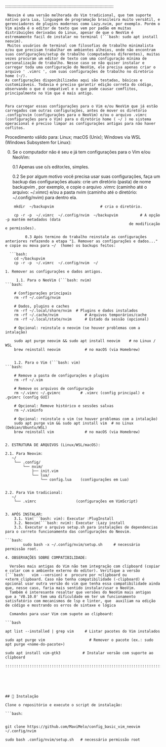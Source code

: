 
:::::::::::::::::::::::::::::::::::::::::::::::::::::::::::::::::::::::::::::::::::::::

     Neovim é uma versão melhorada do Vim tradicional, que tem suporte nativo para Lua, linguagem de programação brasileira muito versátil, e gerenciadores de plugins modernos como Lazy.nvim, por exemplo. Porém o Vim ainda é o editor de texto que vem por padão em muitas distribuições derivadas do Linux, apesar de que o NeoVim é estremamente facil de instalar no terminal (```bash: sudo apt install neovim).
     Muitos usuários de terminal com filosofias de trabalho minimalista e/ou que precisam trabalhar em ambientes alheios, onde não encontram suas configurações/setup de trabalho (computadores diferentes), muitas vezes procuram um editor de texto com uma configuração mínima de personalização de trabalho. Nesse caso se não quiser instalar e carregar toda uma configuração do NeoVim, ele precisa apenas criar o arquivo ' .vimrc ', com suas configurações de trabalho no diretório home (~/). 
    As configurações disponibilizadas aqui são testadas, básicas e customizáveis. Todavia é preciso garantir edição correta do código, observando o que é compativel e o que pode causar comflitos, principalmente no Vim que é mais antigo. 


    Para carregar essas configurações para o Vim e/ou NeoVim que já estão carregados com outras configurações, antes de mover os diretório .config/nvim (configurações para o NeoVim) e/ou o arquivo .vimrc (configurações para o Vim) para o diretório home ( ~/ ) no sistema  operacional é preciso limpar as configurações antigas para não haver coflitos.
 

Procedimento válido para: Linux; macOS (Unix); Windows via WSL (Windows Subsystem for Linux):

  0. Se o computador não é seu e já tem configurações para o Vim e/ou NeoVim:

     0.1 Apenas use o/s editor/es, simples.

     0.2 Se por algum motivo você precisa usar suas configurações, faça um backup das configurações atuais: crie um diretório (pasta) de nome backupvim , por exemplo, e copie o arquivo .vimrc (caminho até o arquivo: ~/.vimrc) e/ou a pasta nvim (caminho até o diretório: ~/.config/nvim) para dentro ela.

```bash:
	mkdir  ~/backupvim			           # cria o diretório. 

	cp -r -p  ~/.vimrc  ~/.config/nvim  ~/backupvim          # A opção -p mantém metadados (data
                                                        de modificação e permissões).

         0.3 Após termino do trabalho reinstale as configurações anteriores refazendo a etapa "1. Remover as configurações e dados..." e copie ou mova para ~/  (home) os backups feitos:

  ```bash:
    cd ~/backupvim
    cp -r -p  ~/.vimrc  ~/.config/nvim  ~/
    
1. Remover as configurações e dados antigos.

     1.1. Para o NeoVim (```bash: nvim)
```bash:

	# Configurações principais
	rm -rf ~/.config/nvim

	# Dados, plugins e caches
	rm -rf ~/.local/share/nvim 	# Plugins e dados instalados
	rm -rf ~/.cache/nvim        	# Arquivos temporários/cache
	rm -rf ~/.local/state/nvim  	# Estado da sessão (opcional)

	# Opcional: reinstale o neovim (se houver problemas com a intalação)

	sudo apt purge neovim && sudo apt install neovim 	# no Linux / WSL
	brew reinstall neovim 			# no macOS (via Homebrew)
 

    1.2. Para o Vim (```bash: vim)
```bash:

	# Remove a pasta de configurações e plugins
	rm -rf ~/.vim
	
	# Remove os arquivos de configuração
	rm ~/.vimrc ~/.gvimrc   	  # .vimrc (config principal) e .gvimrc (config GUI)
	
	# Opcional: Remove histórico e sessões salvas
	rm ~/.viminfo
	
	# Opcional: reinstale o vim (se houver problemas com a intalação)
	sudo apt purge vim && sudo apt install vim 	# no Linux (Debian/Ubuntu/WSL)
	brew reinstall vim 				# no macOS (via Homebrew)
    

2. ESTRUTURA DE ARQUIVOS (Linux/WSL/macOS):

2.1. Para Neovim:
   ~/
    └── .config/
        └── nvim/
            ├── init.vim              
            └── lua/
                └── config.lua    (configurações em Lua)


2.2. Para Vim tradicional:
   ~/
    └── .vimrc                  (configurações em VimScript)


3. APÓS INSTALAR:
    3.1. Vim(```bash: vim): Executar :PlugInstall
    3.2. Neovim(```bash: nvim): Executar :Lazy install
    3.3. Executar o arquivo setup.sh para instalações de dependencias para o correto funcionamento das configurações do Neovim.

```bash:
        sudo bash -x ~/.config/nvim/setup.sh     # necessário permissão root.

4. OBSERVAÇÕES SOBRE COMPATIBILIDADE:

  Versões mais antigas do Vim não tem integração com clipboard (copiar e colar com o ambiente externo do editor). Verifique a versão (```bash:   vim --version) e  procure por +clipboard ou +xterm_clipboard. Caso não tenha compatibilidade (-clipboard) é opcional usar outra versão do vim que tenha essa compatibilidade ainda que, nesse caso, faria mais sentido instalar/usar o NeoVim.
  Também é interesante resaltar que versões do NeoVim mais antigas  que a 'V0.10.0' tem uma dificuldade em ter um funcionamento satisfatório com mecanismos de lsp e linter, que  auxiliam na edição de código e mostrando os erros de sintaxe e lógica 

  Comandos para usar Vim com supote ao clipboard:

```bash

apt list --installed | grep vim     # Listar pacotes do Vim instalados

sudo apt purge vim                    # Remover o pacote (ex.: sudo apt purge <nome-do-pacote>)
    
sudo apt install vim-gtk3          # Instalar versão com suporte ao clipboard

:::::::::::::::::::::::::::::::::::::::::::::::::::::::::::::::::::::::::::::::::::::::






## 🚀 Instalação

Clone o repositório e execute o script de instalação:

```bash:


git clone https://github.com/MaviMelo/config_basic_vim_neovim ~/.config/nvim

sudo bash .config/nvim/setup.sh   # necessário permissão root
